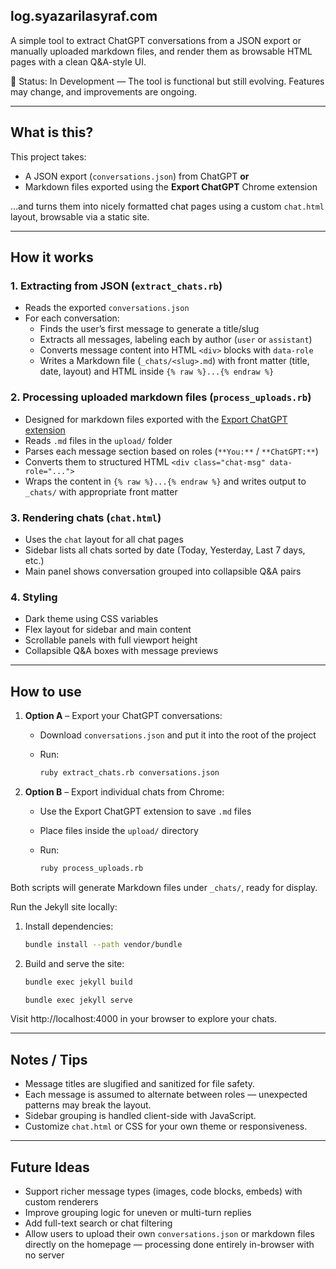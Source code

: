 ## log.syazarilasyraf.com

A simple tool to extract ChatGPT conversations from a JSON export or manually uploaded markdown files, and render them as browsable HTML pages with a clean Q&A-style UI.


🚧 Status: In Development — The tool is functional but still evolving. Features may change, and improvements are ongoing.

---

## What is this?

This project takes:

- A JSON export (`conversations.json`) from ChatGPT **or**
- Markdown files exported using the **Export ChatGPT** Chrome extension

…and turns them into nicely formatted chat pages using a custom `chat.html` layout, browsable via a static site.

---

## How it works

### 1. Extracting from JSON (`extract_chats.rb`)

- Reads the exported `conversations.json`
- For each conversation:
  - Finds the user’s first message to generate a title/slug
  - Extracts all messages, labeling each by author (`user` or `assistant`)
  - Converts message content into HTML `<div>` blocks with `data-role`
  - Writes a Markdown file (`_chats/<slug>.md`) with front matter (title, date, layout) and HTML inside `{% raw %}...{% endraw %}`

### 2. Processing uploaded markdown files (`process_uploads.rb`)

- Designed for markdown files exported with the [Export ChatGPT extension](https://chrome.google.com/webstore/detail/export-chatgpt-conversati/jbcjblbmpogicdngjgfcnflicjacbkeh)
- Reads `.md` files in the `upload/` folder
- Parses each message section based on roles (`**You:**` / `**ChatGPT:**`)
- Converts them to structured HTML `<div class="chat-msg" data-role="...">`
- Wraps the content in `{% raw %}...{% endraw %}` and writes output to `_chats/` with appropriate front matter

### 3. Rendering chats (`chat.html`)

- Uses the `chat` layout for all chat pages
- Sidebar lists all chats sorted by date (Today, Yesterday, Last 7 days, etc.)
- Main panel shows conversation grouped into collapsible Q&A pairs

### 4. Styling

- Dark theme using CSS variables
- Flex layout for sidebar and main content
- Scrollable panels with full viewport height
- Collapsible Q&A boxes with message previews

---

## How to use

1. **Option A** – Export your ChatGPT conversations:
   - Download `conversations.json` and put it into the root of the project
   - Run:

     ```bash
     ruby extract_chats.rb conversations.json
     ```

2. **Option B** – Export individual chats from Chrome:
   - Use the Export ChatGPT extension to save `.md` files
   - Place files inside the `upload/` directory
   - Run:

     ```bash
     ruby process_uploads.rb
     ```

Both scripts will generate Markdown files under `_chats/`, ready for display.

Run the Jekyll site locally:

1. Install dependencies:

   ```bash
   bundle install --path vendor/bundle
   ```
2. Build and serve the site:

     ```bash
     bundle exec jekyll build
     ```

     ```bash
     bundle exec jekyll serve
     ```
     
Visit http://localhost:4000 in your browser to explore your chats.

---

## Notes / Tips

- Message titles are slugified and sanitized for file safety.
- Each message is assumed to alternate between roles — unexpected patterns may break the layout.
- Sidebar grouping is handled client-side with JavaScript.
- Customize `chat.html` or CSS for your own theme or responsiveness.

---

## Future Ideas

- Support richer message types (images, code blocks, embeds) with custom renderers  
- Improve grouping logic for uneven or multi-turn replies  
- Add full-text search or chat filtering  
- Allow users to upload their own `conversations.json` or markdown files directly on the homepage — processing done entirely in-browser with no server
